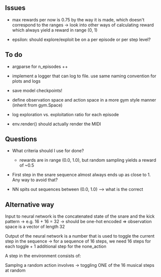 ## Issues

- max rewards per now is 0.75 by the way it is made, which doesn't correspond to the ranges
    -> look into other ways of calculating reward which always yield a reward in range (0, 1)

- epsilon: should explore/exploit be on a per episode or per step level?

## To do

- argparse for n_episodes ++
- implement a logger that can log to file. use same naming convention for plots and logs
- save model checkpoints!
- define observation space and action space in a more gym style manner (inherit from gym.Space)

- log exploration vs. exploitation ratio for each episode
- env.render() should actually render the MIDI

## Questions


- What criteria should I use for done?
    - rewards are in range (0.0, 1.0), but random sampling yields a reward of ~0.5

- First step in the snare sequence almost always ends up as close to 1. Any way to avoid that?

- NN spits out sequences between (0.0, 1.0) --> what is the correct





## Alternative way

Input to neural network is the concatenated state of the snare and the kick pattern
    -> e.g. 16 + 16 = 32 
    -> should be one-hot encoded
    => observation space is a vector of length 32

Output of the neural network is a number that is used to toggle the current step in the sequence
    -> for a sequence of 16 steps, we need 16 steps for each toggle + 1 additional step for the none_action

A step in the environment consists of:
    

Samplng a random action involves
    -> toggling ONE of the 16 musical steps at random